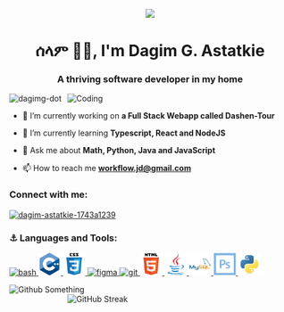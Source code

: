 <p align="center">
  <img src="https://t3.ftcdn.net/jpg/04/17/28/36/240_F_417283633_47AQ9AVxRMcAaNCzwIhS7xVMGKpcDuj8.jpg" />
</p>
<h1 align="center">ሰላም 👋🏿, I'm Dagim G. Astatkie</h1>
<h3 align="center">A thriving software developer in my home</h3>
<img align="right" alt="Coding" width="400" src="https://i.postimg.cc/VkJqP37k/coverpage.png">

<p align="left"> <img src="https://komarev.com/ghpvc/?username=dagimg-dot&label=Profile%20views&color=0e75b6&style=flat" alt="dagimg-dot" /> </p>

- 🔭 I’m currently working on **a Full Stack Webapp called Dashen-Tour**

- 🌱 I’m currently learning **Typescript, React and NodeJS**

- 💬 Ask me about **Math, Python, Java and JavaScript**

- 📫 How to reach me **workflow.jd@gmail.com**

<h3 align="left">Connect with me:</h3>
<p align="left">
<a href="https://linkedin.com/in/dagim-astatkie-1743a1239" target="blank"><img align="center" src="https://raw.githubusercontent.com/rahuldkjain/github-profile-readme-generator/master/src/images/icons/Social/linked-in-alt.svg" alt="dagim-astatkie-1743a1239" height="30" width="40" /></a>
</p>

<h3 align="left"> ⚓ Languages and Tools:</h3>
<p align="left" >
  <a href="https://www.gnu.org/software/bash/" target="_blank" rel="noreferrer">
    <img 
      src="https://www.vectorlogo.zone/logos/gnu_bash/gnu_bash-icon.svg"
      alt="bash"
      width="40"
      height="40"
    />
  </a>
  <a href="https://www.w3schools.com/cpp/" target="_blank" rel="noreferrer">
    <img
      src="https://raw.githubusercontent.com/devicons/devicon/master/icons/cplusplus/cplusplus-original.svg"
      alt="cplusplus"
      width="40"
      height="40"
    />
  </a>
  <a href="https://www.w3schools.com/css/" target="_blank" rel="noreferrer">
    <img
      src="https://raw.githubusercontent.com/devicons/devicon/master/icons/css3/css3-original-wordmark.svg"
      alt="css3"
      width="40"
      height="40"
    />
  </a>
  <a href="https://www.figma.com/" target="_blank" rel="noreferrer">
    <img
      src="https://www.vectorlogo.zone/logos/figma/figma-icon.svg"
      alt="figma"
      width="40"
      height="40"
    />
  </a>
  <a href="https://git-scm.com/" target="_blank" rel="noreferrer">
    <img
      src="https://www.vectorlogo.zone/logos/git-scm/git-scm-icon.svg"
      alt="git"
      width="40"
      height="40"
    />
  </a>
  <a href="https://www.w3.org/html/" target="_blank" rel="noreferrer">
    <img
      src="https://raw.githubusercontent.com/devicons/devicon/master/icons/html5/html5-original-wordmark.svg"
      alt="html5"
      width="40"
      height="40"
    />
  </a>
  <a href="https://www.java.com" target="_blank" rel="noreferrer">
    <img
      src="https://raw.githubusercontent.com/devicons/devicon/master/icons/java/java-original.svg"
      alt="java"
      width="40"
      height="40"
    />
  </a>
  <a href="https://www.mysql.com/" target="_blank" rel="noreferrer">
    <img
      src="https://raw.githubusercontent.com/devicons/devicon/master/icons/mysql/mysql-original-wordmark.svg"
      alt="mysql"
      width="40"
      height="40"
    />
  </a>
  <a href="https://www.photoshop.com/en" target="_blank" rel="noreferrer">
    <img
      src="https://raw.githubusercontent.com/devicons/devicon/master/icons/photoshop/photoshop-line.svg"
      alt="photoshop"
      width="40"
      height="40"
    />
  </a>
  <a href="https://www.python.org" target="_blank" rel="noreferrer">
    <img
      src="https://raw.githubusercontent.com/devicons/devicon/master/icons/python/python-original.svg"
      alt="python"
      width="40"
      height="40"
    />
  </a>
</p>

<img src="https://github-readme-stats.vercel.app/api?username=dagimg-dot&theme=dark" alt="Github Something" align="left" width="400px">
<img src="https://streak-stats.demolab.com/?user=dagimg-dot&theme=dark" alt="GitHub Streak" align="right" width="400px">
